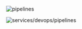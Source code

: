 
![pipelines](https://github.com/ezahr/fail-fast-and-cheap/blob/master/pictures/pipeline.png)

![services/devops/pipelines](https://azure.microsoft.com/en-us/services/devops/pipelines/)
